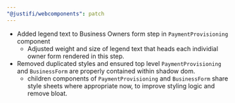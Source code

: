 ```yaml
---
"@justifi/webcomponents": patch
---
```


- Added legend text to Business Owners form step in `PaymentProvisioning` component
  - Adjusted weight and size of legend text that heads each individial owner form rendered in this step. 
- Removed duplicated styles and ensured top level `PaymentProvisioning` and `BusinessForm` are properly contained within shadow dom. 
  - children components of `PaymentProvisioning` and `BusinessForm` share style sheets where appropriate now, to improve styling logic and remove bloat. 
